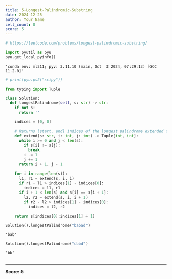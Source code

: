```yaml
---
title: 5-Longest-Palindromic-Substring
date: 2024-12-25
author: Your Name
cell_count: 8
score: 5
---
```


```python
# https://leetcode.com/problems/longest-palindromic-substring/
```


```python
import pyutil as pyu
pyu.get_local_pyinfo()
```




    'conda env: ml311; pyv: 3.11.10 (main, Oct  3 2024, 07:29:13) [GCC 11.2.0]'




```python
# print(pyu.ps2("scipy"))
```


```python
from typing import Tuple
```


```python
class Solution:
  def longestPalindrome(self, s: str) -> str:
    if not s:
      return ''

    indices = [0, 0]

    # Returns [start, end] indices of the longest palindrome extended from s[i..j]
    def extend(s: str, i: int, j: int) -> Tuple[int, int]:
      while i >= 0 and j < len(s):
        if s[i] != s[j]:
          break
        i -= 1
        j += 1
      return i + 1, j - 1

    for i in range(len(s)):
      l1, r1 = extend(s, i, i)
      if r1 - l1 > indices[1] - indices[0]:
        indices = l1, r1
      if i + 1 < len(s) and s[i] == s[i + 1]:
        l2, r2 = extend(s, i, i + 1)
        if r2 - l2 > indices[1] - indices[0]:
          indices = l2, r2

    return s[indices[0]:indices[1] + 1]
```


```python
Solution().longestPalindrome("babad")
```




    'bab'




```python
Solution().longestPalindrome("cbbd")
```




    'bb'




```python

```


---
**Score: 5**